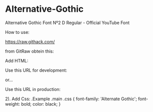 # Alternative-Gothic

Alternative Gothic Font Nº2 D Regular - Official YouTube Font

How to use:

https://raw.githack.com/

from GitRaw obtein this:

Add HTML:
<head>
Use this URL for development:
<link href="https://raw.githack.com/brianparkerin/Alternative-Gothic/master/fonts/Alternate Gothic No2 D Regular.ttf" rel="stylesheet">

or...

Use this URL in production:
<link href="https://rawcdn.githack.com/brianparkerin/Alternative-Gothic/669b60b206462d26554c597918876543d94be536/fonts/Alternate Gothic No2 D Regular.ttf" rel="stylesheet">
</head>

2). Add Css:
.Example .main .css {
	font-family:  'Alternate Gothic';
	font-weight: bold;
	color: black;
}
